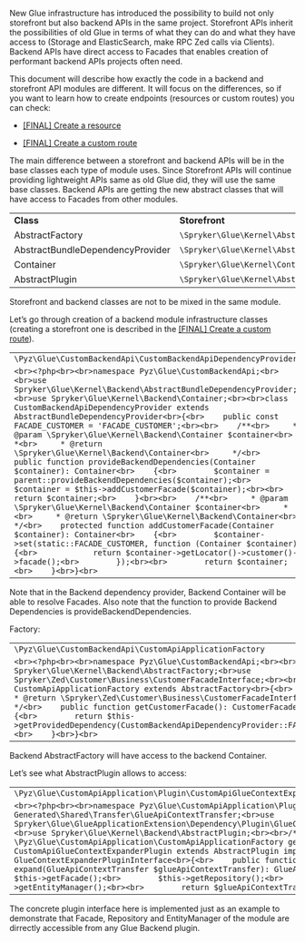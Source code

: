 New Glue infrastructure has introduced the possibility to build not only storefront but also backend APIs in the same project. Storefront APIs inherit the possibilities of old Glue in terms of what they can do and what they have access to (Storage and ElasticSearch, make RPC Zed calls via Clients). Backend APIs have direct access to Facades that enables creation of performant backend APIs projects often need.

This document will describe how exactly the code in a backend and storefront API modules are different. It will focus on the differences, so if you want to learn how to create endpoints (resources or custom routes) you can check:

*   [\[FINAL\] Create a resource](https://spryker.atlassian.net/wiki/spaces/CORE/pages/3298459765)
    
*   [\[FINAL\] Create a custom route](https://spryker.atlassian.net/wiki/spaces/CORE/pages/3293941112)
    

The main difference between a storefront and backend APIs will be in the base classes each type of module uses. Since Storefront APIs will continue providing lightweight APIs same as old Glue did, they will use the same base classes. Backend APIs are getting the new abstract classes that will have access to Facades from other modules.

|     |     |     |
| --- | --- | --- |
| **Class** | **Storefront** | **Backend** |
| AbstractFactory | `\Spryker\Glue\Kernel\AbstractFactory` | `\Spryker\Glue\Kernel\Backend\AbstractFactory` |
| AbstractBundleDependencyProvider | `\Spryker\Glue\Kernel\AbstractBundleDependencyProvider` | `\Spryker\Glue\Kernel\Backend\AbstractBundleDependencyProvider` |
| Container | `\Spryker\Glue\Kernel\Container` | `\Spryker\Glue\Kernel\Backend\Container` |
| AbstractPlugin | `\Spryker\Glue\Kernel\AbstractPlugin` | `\Spryker\Glue\Kernel\Backend\AbstractPlugin` |

Storefront and backend classes are not to be mixed in the same module.

Let’s go through creation of a backend module infrastructure classes (creating a storefront one is described in the [\[FINAL\] Create a custom route](https://spryker.atlassian.net/wiki/spaces/CORE/pages/3293941112)).

|     |
| --- |
| `\Pyz\Glue\CustomBackendApi\CustomBackendApiDependencyProvider` |
| ```<br><?php<br><br>namespace Pyz\Glue\CustomBackendApi;<br><br>use Spryker\Glue\Kernel\Backend\AbstractBundleDependencyProvider;<br>use Spryker\Glue\Kernel\Backend\Container;<br><br>class CustomBackendApiDependencyProvider extends AbstractBundleDependencyProvider<br>{<br>    public const FACADE_CUSTOMER = 'FACADE_CUSTOMER';<br><br>    /**<br>     * @param \Spryker\Glue\Kernel\Backend\Container $container<br>     *<br>     * @return \Spryker\Glue\Kernel\Backend\Container<br>     */<br>    public function provideBackendDependencies(Container $container): Container<br>    {<br>        $container = parent::provideBackendDependencies($container);<br>        $container = $this->addCustomerFacade($container);<br><br>        return $container;<br>    }<br><br>    /**<br>     * @param \Spryker\Glue\Kernel\Backend\Container $container<br>     *<br>     * @return \Spryker\Glue\Kernel\Backend\Container<br>     */<br>    protected function addCustomerFacade(Container $container): Container<br>    {<br>        $container->set(static::FACADE_CUSTOMER, function (Container $container) {<br>            return $container->getLocator()->customer()->facade();<br>        });<br><br>        return $container;<br>    }<br>}<br>``` |

Note that in the Backend dependency provider, Backend Container will be able to resolve Facades. Also note that the function to provide Backend Dependencies is provideBackendDependencies.

Factory:

|     |
| --- |
| `\Pyz\Glue\CustomBackendApi\CustomApiApplicationFactory` |
| ```<br><?php<br><br>namespace Pyz\Glue\CustomBackendApi;<br><br>use Spryker\Glue\Kernel\Backend\AbstractFactory;<br>use Spryker\Zed\Customer\Business\CustomerFacadeInterface;<br><br>class CustomApiApplicationFactory extends AbstractFactory<br>{<br>    /**<br>     * @return \Spryker\Zed\Customer\Business\CustomerFacadeInterface<br>     */<br>    public function getCustomerFacade(): CustomerFacadeInterface<br>    {<br>        return $this->getProvidedDependency(CustomBackendApiDependencyProvider::FACADE_CUSTOMER);<br>    }<br>}<br>``` |

Backend AbstractFactory will have access to the backend Container.

Let’s see what AbstractPlugin allows to access:

|     |
| --- |
| `\Pyz\Glue\CustomApiApplication\Plugin\CustomApiGlueContextExpanderPlugin` |
| ```<br><?php<br><br>namespace Pyz\Glue\CustomApiApplication\Plugin;<br><br>use Generated\Shared\Transfer\GlueApiContextTransfer;<br>use Spryker\Glue\GlueApplicationExtension\Dependency\Plugin\GlueContextExpanderPluginInterface;<br>use Spryker\Glue\Kernel\Backend\AbstractPlugin;<br><br>/**<br> * @method \Pyz\Glue\CustomApiApplication\CustomApiApplicationFactory getFactory()<br> */<br>class CustomApiGlueContextExpanderPlugin extends AbstractPlugin implements GlueContextExpanderPluginInterface<br>{<br>    public function expand(GlueApiContextTransfer $glueApiContextTransfer): GlueApiContextTransfer<br>    {<br>        $this->getFacade();<br>        $this->getRepository();<br>        $this->getEntityManager();<br><br>        return $glueApiContextTransfer;<br>    }<br>}<br>``` |

The concrete plugin interface here is implemented just as an example to demonstrate that Facade, Repository and EntityManager of the module are dirrectly accessible from any Glue Backend plugin.